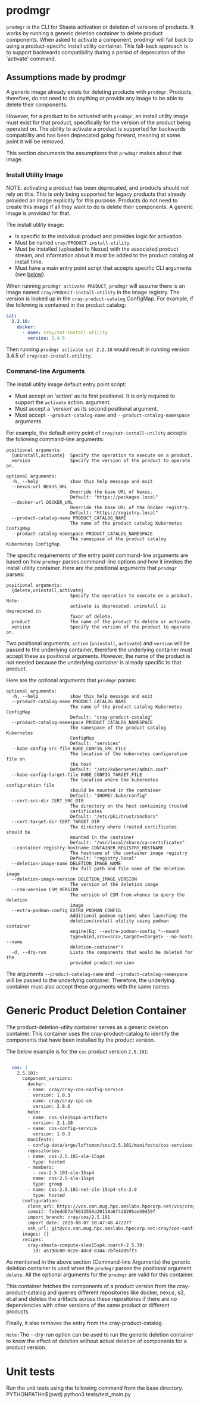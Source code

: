 # prodmgr

`prodmgr` is the CLI for Shasta activation or deletion of versions of products. It works by running a generic deletion container to delete product components. When asked to activate a component, prodmgr will fall back to using a product-specific install utility container. This fall-back approach is to support backwards compatibility during a period of deprecation of the 'activate' command.

## Assumptions made by prodmgr

A generic image already exists for deleting products with `prodmgr`. Products, therefore, do not need to do anything or provide any image to be able to delete their components.

However, for a product to be activated with `prodmgr`, an install utility image must exist for that product, specifically for the version of the product being operated on. The ability to activate a product is supported for backwards compability and has been deprecated going forward, meaning at some point it will be removed.

This section documents the assumptions that `prodmgr` makes about that image.

### Install Utility Image

NOTE: activating a product has been deprecated, and products should not rely
on this. This is only being supported for legacy products that already provided
an image explicitly for this purpose. Products do not need to create this image
if all they want to do is delete their components. A generic image is provided
for that.

The install utility image:

* Is specific to the individual product and provides logic for activation.
* Must be named `cray/PRODUCT-install-utility`.
* Must be installed (uploaded to Nexus) with the associated product stream,
  and information about it must be added to the product catalog at install
  time.
* Must have a main entry point script that accepts specific CLI arguments (see
  [below](#command-line-arguments)).

When running `prodmgr activate PRODUCT`, `prodmgr` will assume there is an
image named `cray/PRODUCT-install-utility` in the image registry. The
version is looked up in the `cray-product-catalog` ConfigMap. For example, if
the following is contained in the product catalog:


```yaml
sat:
  2.2.10:
    docker:
      - name: cray/sat-install-utility
        version: 3.4.5
```

Then running `prodmgr activate sat 2.2.10` would result in running
version 3.4.5 of `cray/sat-install-utility`.

### Command-line Arguments

The install utility image default entry point script:

* Must accept an 'action' as its first positional. It is only required to support the `activate` action.
  argument.
* Must accept a 'version' as its second positional argument.
* Must accept `--product-catalog-name` and `--product-catalog-namespace`
  arguments.

For example, the default entry point of `cray/sat-install-utility` accepts the
following command-line arguments:

```text
positional arguments:
  {uninstall,activate}  Specify the operation to execute on a product.
  version               Specify the version of the product to operate on.

optional arguments:
  -h, --help            show this help message and exit
  --nexus-url NEXUS_URL
                        Override the base URL of Nexus.
                        Default: "https://packages.local"
  --docker-url DOCKER_URL
                        Override the base URL of the Docker registry.
                        Default: "https://registry.local"
  --product-catalog-name PRODUCT_CATALOG_NAME
                        The name of the product catalog Kubernetes ConfigMap
  --product-catalog-namespace PRODUCT_CATALOG_NAMESPACE
                        The namespace of the product catalog Kubernetes ConfigMap
```

The specific requirements of the entry point command-line arguments are based
on how `prodmgr` parses command-line options and how it invokes the install
utility container. Here are the positional arguments that `prodmgr` parses:

```text
positional arguments:
  {delete,uninstall,activate}
                        Specify the operation to execute on a product. Note:
                        activate is deprecated. uninstall is deprecated in
                        favor of delete.
  product               The name of the product to delete or activate.
  version               Specify the version of the product to operate on.

```

Two positional arguments, `action` (`uninstall`, `activate`) and `version` will
be passed to the underlying container, therefore the underlying container must
accept these as positional arguments. However, the name of the product is not
needed because the underlying container is already specific to that product.

Here are the optional arguments that `prodmgr` parses:

```text
optional arguments:
  -h, --help            show this help message and exit
  --product-catalog-name PRODUCT_CATALOG_NAME
                        The name of the product catalog Kubernetes ConfigMap
                        Default: "cray-product-catalog"
  --product-catalog-namespace PRODUCT_CATALOG_NAMESPACE
                        The namespace of the product catalog Kubernetes
                        ConfigMap
                        Default: "services"
  --kube-config-src-file KUBE_CONFIG_SRC_FILE
                        The location of the kubernetes configuration file on
                        the host
                        Default: "/etc/kubernetes/admin.conf"
  --kube-config-target-file KUBE_CONFIG_TARGET_FILE
                        The location where the kubernetes configuration file
                        should be mounted in the container
                        Default: "$HOME/.kube/config"
  --cert-src-dir CERT_SRC_DIR
                        The directory on the host containing trusted
                        certificates
                        Default: "/etc/pki/trust/anchors"
  --cert-target-dir CERT_TARGET_DIR
                        The directory where trusted certificates should be
                        mounted in the container
                        Default: "/usr/local/share/ca-certificates"
  --container-registry-hostname CONTAINER_REGISTRY_HOSTNAME
                        The hostname of the container image registry
                        Default: "registry.local"
  --deletion-image-name DELETION_IMAGE_NAME
                        The full path and file name of the deletion image
  --deletion-image-version DELETION_IMAGE_VERSION
                        The version of the deletion image
  --csm-version CSM_VERSION
                        The version of CSM from whence to query the deletion
                        image
  --extra-podman-config EXTRA_PODMAN_CONFIG
                        Additional podman options when launching the
                        deletion/install utility using podman container
                        engine(Eg: --extra-podman-config "--mount
                        type=bind,src=<src>,target=<target> --no-hosts --name
                        deletion-container")
  -d, --dry-run         Lists the components that would be deleted for the
                        provided product:version
```

The arguments `--product-catalog-name` and `--product-catalog-namespace` will
be passed to the underlying container. Therefore, the underlying container
must also accept these arguments with the same names.

# Generic Product Deletion Container

The product-deletion-utlity container serves as a generic  deletion container.
This container uses the cray-product-catalog to identify the components that
have been installed by the product version.

The below example is for the `cos` product version `2.5.101`:

```yaml

  cos: |
    2.5.101:
      component_versions:
        docker:
        - name: cray/cray-cos-config-service
          version: 1.0.3
        - name: cray/cray-cps-cm
          version: 2.8.6
        helm:
        - name: cos-sle15sp4-artifacts
          version: 2.1.18
        - name: cos-config-service
          version: 1.0.3
        manifests:
        - config-data/argo/loftsman/cos/2.5.101/manifests/cos-services.yaml
        repositories:
        - name: cos-2.5.101-sle-15sp4
          type: hosted
        - members:
          - cos-2.5.101-sle-15sp4
          name: cos-2.5-sle-15sp4
          type: group
        - name: cos-2.5.101-net-sle-15sp4-shs-2.0
          type: hosted
      configuration:
        clone_url: https://vcs.cmn.mug.hpc.amslabs.hpecorp.net/vcs/cray/cos-config-management.git
        commit: fe2edd67af6613550a20118a6f4d8295aeb9d59f
        import_branch: cray/cos/2.5.101
        import_date: 2023-08-07 10:47:48.472277
        ssh_url: git@vcs.cmn.mug.hpc.amslabs.hpecorp.net:cray/cos-config-management.git
      images: {}
      recipes:
        cray-shasta-compute-sles15sp4.noarch-2.5.30:
          id: a519dc00-8c2e-48cd-8344-7bfe4d05ff3

```
As mentioned in the above section (Command-line Arguments) the generic deletion container is used when the `prodmgr` parses the positional argument `delete`. All the optional arguments for the `prodmgr` are valid for this container.

This container fetches the components of a product version from the cray-product-catalog and queries different repositories like docker, nexus, s3, et.al and deletes the artifacts across these repositories if there are no dependencies with other versions of the same product or different products.

Finally, it also removes the entry from the cray-product-catalog.

`Note:`The --dry-run option can be used to run the generic deletion container to know the effect of deletion without actual deletion of components for a product version.

# Unit tests
Run the unit tests using the following command from the base directory.
PYTHONPATH=$(pwd) python3 tests/test_main.py
